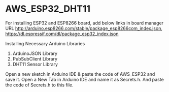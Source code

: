 # AWS_ESP32_DHT11
For installing ESP32 and ESP8266 board, add below links in board manager URL
http://arduino.esp8266.com/stable/package_esp8266com_index.json,
https://dl.espressif.com/dl/package_esp32_index.json
 
Installing Necessary Arduino Libraries
1. ArduinoJSON Library
2. PubSubClient Library
3. DHT11 Sensor Library

Open a new sketch in Arduino IDE & paste the code of AWS_ESP32 and save it.
Open a New Tab in Arduino IDE and name it as Secrets.h. And paste the code of Secrets.h to this file.

